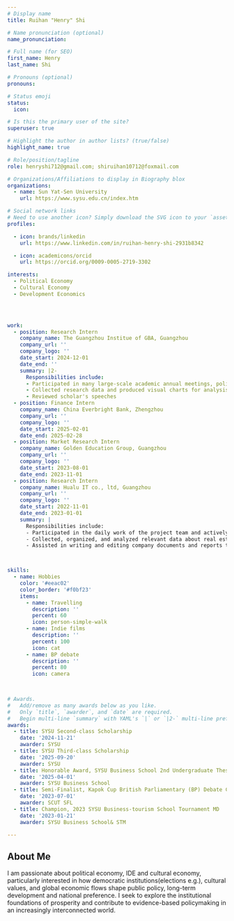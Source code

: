 ```yaml
---
# Display name
title: Ruihan "Henry" Shi

# Name pronunciation (optional)
name_pronunciation: 

# Full name (for SEO)
first_name: Henry
last_name: Shi

# Pronouns (optional)
pronouns: 

# Status emoji
status:
  icon: 

# Is this the primary user of the site?
superuser: true

# Highlight the author in author lists? (true/false)
highlight_name: true

# Role/position/tagline
role: henryshi712@gmail.com; shiruihan10712@foxmail.com

# Organizations/Affiliations to display in Biography blox
organizations:
  - name: Sun Yat-Sen University
    url: https://www.sysu.edu.cn/index.htm

# Social network links
# Need to use another icon? Simply download the SVG icon to your `assets/media/icons/` folder.
profiles:

  - icon: brands/linkedin
    url: https://www.linkedin.com/in/ruihan-henry-shi-2931b8342

  - icon: academicons/orcid
    url: https://orcid.org/0009-0005-2719-3302

interests:
  - Political Economy
  - Cultural Economy
  - Development Economics


      

work:
  - position: Research Intern
    company_name: The Guangzhou Institue of GBA, Guangzhou
    company_url: ''
    company_logo: ''
    date_start: 2024-12-01
    date_end: ''
    summary: |2-
      Responsibilities include:
      - Participated in many large-scale academic annual meetings, political and economic forums and wrote relevant reports (2024Guangzhou Forum exp.)
      - Collected research data and produced visual charts for analysis
      - Reviewed scholar's speeches
  - position: Finance Intern
    company_name: China Everbright Bank, Zhengzhou
    company_url: ''
    company_logo: ''
    date_start: 2025-02-01
    date_end: 2025-02-28
  - position: Market Research Intern
    company_name: Golden Education Group, Guangzhou
    company_url: ''
    company_logo: ''
    date_start: 2023-08-01
    date_end: 2023-11-01
  - position: Research Intern
    company_name: Hualu IT co., ltd, Guangzhou
    company_url: ''
    company_logo: ''
    date_start: 2022-11-01
    date_end: 2023-01-01
    summary: |
      Responsibilities include:
      - Participated in the daily work of the project team and actively assisted team members in completing various tasks.
      - Collected, organized, and analyzed relevant data about real estate complaints to government to provide support and suggestions.
      - Assisted in writing and editing company documents and reports to ensure their accuracy and completeness.



skills:
  - name: Hobbies
    color: '#eeac02'
    color_border: '#f0bf23'
    items:
      - name: Travelling
        description: ''
        percent: 60
        icon: person-simple-walk
      - name: Indie films
        description: ''
        percent: 100
        icon: cat
      - name: BP debate
        description: ''
        percent: 80
        icon: camera
 


# Awards.
#   Add/remove as many awards below as you like.
#   Only `title`, `awarder`, and `date` are required.
#   Begin multi-line `summary` with YAML's `|` or `|2-` multi-line prefix and indent 2 spaces below.
awards:
  - title: SYSU Second-class Scholarship
    date: '2024-11-21'
    awarder: SYSU
  - title: SYSU Third-class Scholarship
    date: '2025-09-20'
    awarder: SYSU
  - title: Honorable Award, SYSU Business School 2nd Undergraduate Thesis Competition
    date: '2025-04-01'
    awarder: SYSU Business School
  - title: Semi-Finalist, Kapok Cup British Parliamentary (BP) Debate Competition
    date: '2023-07-01'
    awarder: SCUT SFL
  - title: Champion, 2023 SYSU Business-tourism School Tournament MD
    date: '2023-01-21'
    awarder: SYSU Business School& STM

---
```


## About Me

 I am passionate about political economy, IDE and cultural economy, particularly interested in how democratic institutions(elections e.g.), cultural values, and global economic flows shape public policy, long-term
 development and national preference.  I seek to explore the institutional foundations of prosperity and contribute to evidence-based policymaking in an increasingly interconnected world.
